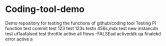 # Coding-tool-demo
Demo repository for testing the functions of github/coding tool
Testing PI function
test
commit test 123
test
123s
testn
456s,mdx
test new instancdn
test ut1aafalsed
test throttle active all flows -FALSEad
activeddk
qa finalekd
error
active
a
